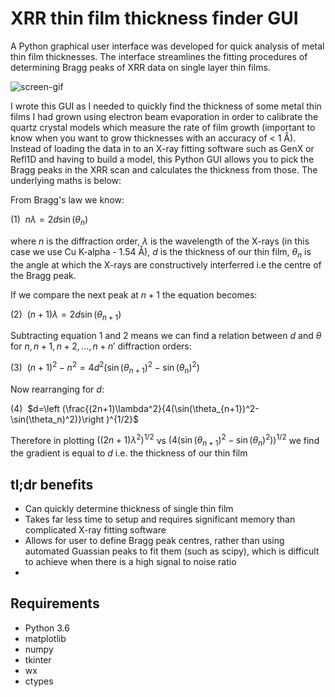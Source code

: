 # XRR thin film thickness finder GUI
A Python graphical user interface was developed for quick analysis of metal thin film thicknesses. The interface streamlines the fitting procedures of determining Bragg peaks of XRR data on single layer thin films.

![screen-gif](XRR_GUI_zoomed.gif)

I wrote this GUI as I needed to quickly find the thickness of some metal thin films I had grown using electron beam evaporation in order to calibrate the quartz crystal models which measure the rate of film growth (important to know when you want to grow thicknesses with an accuracy of < 1 Å). Instead of loading the data in to an X-ray fitting software such as GenX or Refl1D and having to build a model, this Python GUI allows you to pick the Bragg peaks in the XRR scan and calculates the thickness from those. The underlying maths is below:

From Bragg's law we know:

(1)&nbsp;   $n\lambda = 2d\sin(\theta_n)$

where $n$ is the diffraction order, $\lambda$ is the wavelength of the X-rays (in this case we use Cu K-alpha -  1.54 Å), $d$ is the thickness of our thin film, $\theta_n$ is the angle at which the X-rays are constructively interferred i.e the centre of the Bragg peak.

If we compare the next peak at $n+1$ the equation becomes:

(2)&nbsp;   $(n+1)\lambda = 2d\sin(\theta_{n+1})$

Subtracting equation 1 and 2 means we can find a relation between $d$ and $\theta$ for $n,n+1, n+2,..., n+n'$ diffraction orders: 

(3)&nbsp;   $(n+1)^2 - n^2 = 4d^2(\sin(\theta_{n+1})^2-\sin(\theta_n)^2)$

Now rearranging for $d$:

(4)&nbsp;   $d=\left (\frac{(2n+1)\lambda^2}{4(\sin(\theta_{n+1})^2-\sin(\theta_n)^2)}\right )^{1/2}$

Therefore in plotting $((2n+1)\lambda^2)^{1/2}$ vs $(4(\sin(\theta_{n+1})^2-\sin(\theta_n)^2))^{1/2}$ we find the gradient is equal to $d$ i.e. the thickness of our thin film

## tl;dr benefits
- Can quickly determine thickness of single thin film 
- Takes far less time to setup and requires significant memory than complicated X-ray fitting software
- Allows for user to define Bragg peak centres, rather than using automated Guassian peaks to fit them (such as scipy), which is difficult to achieve when there is a high signal to noise ratio
- 

## Requirements
- Python 3.6
- matplotlib
- numpy
- tkinter
- wx
- ctypes


